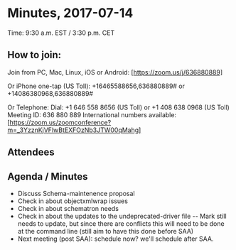 # Minutes, 2017-07-14
Time: 9:30 a.m. EST / 3:30 p.m. CET

## How to join:
Join from PC, Mac, Linux, iOS or Android: [https://zoom.us/j/636880889]

Or iPhone one-tap (US Toll):  +16465588656,636880889# or +14086380968,636880889#

Or Telephone:
    Dial: +1 646 558 8656 (US Toll) or +1 408 638 0968 (US Toll)
    Meeting ID: 636 880 889
    International numbers available:[https://zoom.us/zoomconference?m=_3YzznKjVFlwBtEXFOzNb3JTW00qMahg]



## Attendees

## Agenda / Minutes
- Discuss Schema-maintenence proposal
- Check in about objectxmlwrap issues
- Check in about schematron needs
- Check in about the updates to the undeprecated-driver file
-- Mark still needs to update, but since there are conflicts this will need to be done at the command line (still aim to have this done before SAA)
- Next meeting (post SAA): schedule now? we'll schedule after SAA.